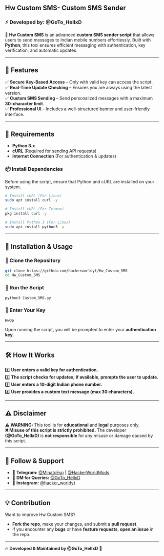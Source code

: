 ## **Hw Custom SMS- Custom SMS Sender**  

### **⚡ Developed by: @GoTo_HellxD**  
🚀 **Hw Custom SMS** is an advanced **custom SMS sender script** that allows users to send messages to Indian mobile numbers effortlessly. Built with **Python**, this tool ensures efficient messaging with authentication, key verification, and automatic updates.  

---

## **📌 Features**  

✅ **Secure Key-Based Access** – Only with valid key can access the script.  
✅ **Real-Time Update Checking** – Ensures you are always using the latest version.  
✅ **Custom SMS Sending** – Send personalized messages with a maximum **30-character limit**.  
✅ **Professional UI** – Includes a well-structured banner and user-friendly interface.  

---

## **📜 Requirements**  

- **Python 3.x**  
- **cURL** (Required for sending API requests)  
- **Internet Connection** (For authentication & updates)  

### **📦 Install Dependencies**  
Before using the script, ensure that Python and cURL are installed on your system.  

```bash
# Install cURL (For Linux)
sudo apt install curl -y  

# Install cURL (For Termux)
pkg install curl -y  

# Install Python 3 (For Linux)
sudo apt install python3 -y  
```

---

## **🚀 Installation & Usage**  

### **🔹 Clone the Repository**  
```bash
git clone https://github.com/hackerworldyt/Hw_Custom_SMS  
cd Hw_Custom_SMS  
```

### **🔹 Run the Script**  
```bash
python3 Custom_SMS.py  
```

### **🔹 Enter Your Key**  
```Key : 
HwOp
```
Upon running the script, you will be prompted to enter your **authentication key**.  

---

## **🛠 How It Works**  

1️⃣ **User enters a valid key for authentication.**  
2️⃣ **The script checks for updates; if available, prompts the user to update.**  
3️⃣ **User enters a 10-digit Indian phone number.**  
4️⃣ **User provides a custom text message (max 30 characters).**   

---

## **⚠ Disclaimer**  

**⚠️ WARNING:** This tool is for **educational** and **legal** purposes only.  
**❌ Misuse of this script is strictly prohibited.** The developer **(@GoTo_HellxD)** is **not responsible** for any misuse or damage caused by this script.  

---

## **🌟 Follow & Support**  

- 📢 **Telegram:** [@MinatoEsp](https://t.me/MinatoEsp) | [@HackerWorldMods](https://t.me/HackerWorldMods)  
- 📩 **DM for Queries:** [@GoTo_HellxD](https://t.me/GoTo_HellxD)  
- 📸 **Instagram:** [@hacker_worldyt](https://instagram.com/hacker_worldyt)  

---

## **💡 Contribution**  

Want to improve Hw Custom SMS?  
- **Fork the repo**, make your changes, and submit a **pull request**.  
- If you encounter any **bugs** or have **feature requests**, **open an issue** in the repo.  

---

🔥 **Developed & Maintained by @GoTo_HellxD** 🚀  
